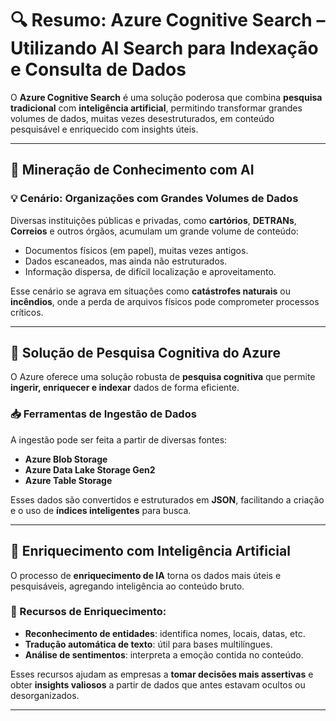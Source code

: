 # 🔍 Resumo: Azure Cognitive Search – Utilizando AI Search para Indexação e Consulta de Dados

O **Azure Cognitive Search** é uma solução poderosa que combina **pesquisa tradicional** com **inteligência artificial**, permitindo transformar grandes volumes de dados, muitas vezes desestruturados, em conteúdo pesquisável e enriquecido com insights úteis.

---

## 🧠 Mineração de Conhecimento com AI

### 💡 Cenário: Organizações com Grandes Volumes de Dados

Diversas instituições públicas e privadas, como **cartórios**, **DETRANs**, **Correios** e outros órgãos, acumulam um grande volume de conteúdo:

* Documentos físicos (em papel), muitas vezes antigos.
* Dados escaneados, mas ainda não estruturados.
* Informação dispersa, de difícil localização e aproveitamento.

Esse cenário se agrava em situações como **catástrofes naturais** ou **incêndios**, onde a perda de arquivos físicos pode comprometer processos críticos.

---

## 🧰 Solução de Pesquisa Cognitiva do Azure

O Azure oferece uma solução robusta de **pesquisa cognitiva** que permite **ingerir, enriquecer e indexar** dados de forma eficiente.

### 📥 Ferramentas de Ingestão de Dados

A ingestão pode ser feita a partir de diversas fontes:

* **Azure Blob Storage**
* **Azure Data Lake Storage Gen2**
* **Azure Table Storage**

Esses dados são convertidos e estruturados em **JSON**, facilitando a criação e o uso de **índices inteligentes** para busca.

---

## 🤖 Enriquecimento com Inteligência Artificial

O processo de **enriquecimento de IA** torna os dados mais úteis e pesquisáveis, agregando inteligência ao conteúdo bruto.

### 🔎 Recursos de Enriquecimento:

* **Reconhecimento de entidades**: identifica nomes, locais, datas, etc.
* **Tradução automática de texto**: útil para bases multilíngues.
* **Análise de sentimentos**: interpreta a emoção contida no conteúdo.

Esses recursos ajudam as empresas a **tomar decisões mais assertivas** e obter **insights valiosos** a partir de dados que antes estavam ocultos ou desorganizados.

---
